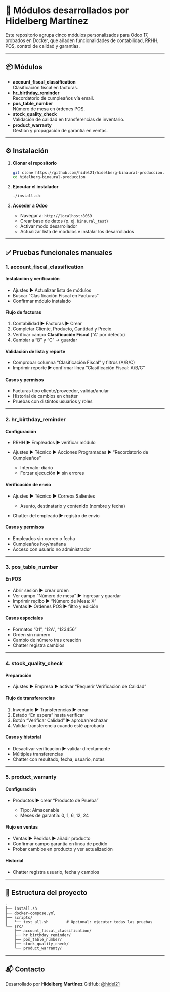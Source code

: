 # 🧪 Módulos desarrollados por Hidelberg Martínez

Este repositorio agrupa cinco módulos personalizados para Odoo 17, probados en Docker, que añaden funcionalidades de contabilidad, RRHH, POS, control de calidad y garantías.

---

## 📦 Módulos

- **account_fiscal_classification**  
  Clasificación fiscal en facturas.
- **hr_birthday_reminder**  
  Recordatorio de cumpleaños vía email.
- **pos_table_number**  
  Número de mesa en órdenes POS.
- **stock_quality_check**  
  Validación de calidad en transferencias de inventario.
- **product_warranty**  
  Gestión y propagación de garantía en ventas.

---

## ⚙️ Instalación

1. **Clonar el repositorio**  
   ```bash
   git clone https://github.com/hidel21/hidelberg-binaural-produccion.git
   cd hidelberg-binaural-produccion
   ```

2. **Ejecutar el instalador**

   ```bash
   ./install.sh
   ```
3. **Acceder a Odoo**

   * Navegar a: `http://localhost:8069`
   * Crear base de datos (p. ej. `binaural_test`)
   * Activar modo desarrollador
   * Actualizar lista de módulos e instalar los desarrollados

---

## ✅ Pruebas funcionales manuales

### 1. **account\_fiscal\_classification**

#### Instalación y verificación

* Ajustes ▶ Actualizar lista de módulos
* Buscar “Clasificación Fiscal en Facturas”
* Confirmar módulo instalado

#### Flujo de facturas

1. Contabilidad ▶ Facturas ▶ Crear
2. Completar Cliente, Producto, Cantidad y Precio
3. Verificar campo **Clasificación Fiscal** (“A” por defecto)
4. Cambiar a “B” y “C” → guardar

#### Validación de lista y reporte

* Comprobar columna “Clasificación Fiscal” y filtros (A/B/C)
* Imprimir reporte ▶ confirmar línea “Clasificación Fiscal: A/B/C”

#### Casos y permisos

* Facturas tipo cliente/proveedor, validar/anular
* Historial de cambios en chatter
* Pruebas con distintos usuarios y roles

---

### 2. **hr\_birthday\_reminder**

#### Configuración

* RRHH ▶ Empleados ▶ verificar módulo
* Ajustes ▶ Técnico ▶ Acciones Programadas ▶ “Recordatorio de Cumpleaños”

  * Intervalo: diario
  * Forzar ejecución ▶ sin errores

#### Verificación de envío

* Ajustes ▶ Técnico ▶ Correos Salientes

  * Asunto, destinatario y contenido (nombre y fecha)
* Chatter del empleado ▶ registro de envío

#### Casos y permisos

* Empleados sin correo o fecha
* Cumpleaños hoy/mañana
* Acceso con usuario no administrador

---

### 3. **pos\_table\_number**

#### En POS

* Abrir sesión ▶ crear orden
* Ver campo “Número de mesa” ▶ ingresar y guardar
* Imprimir recibo ▶ “Número de Mesa: X”
* Ventas ▶ Órdenes POS ▶ filtro y edición

#### Casos especiales

* Formatos “01”, “12A”, “123456”
* Orden sin número
* Cambio de número tras creación
* Chatter registra cambios

---

### 4. **stock\_quality\_check**

#### Preparación

* Ajustes ▶ Empresa ▶ activar “Requerir Verificación de Calidad”

#### Flujo de transferencias

1. Inventario ▶ Transferencias ▶ crear
2. Estado “En espera” hasta verificar
3. Botón “Verificar Calidad” ▶ aprobar/rechazar
4. Validar transferencia cuando esté aprobada

#### Casos y historial

* Desactivar verificación ▶ validar directamente
* Múltiples transferencias
* Chatter con resultado, fecha, usuario, notas

---

### 5. **product\_warranty**

#### Configuración

* Productos ▶ crear “Producto de Prueba”

  * Tipo: Almacenable
  * Meses de garantía: 0, 1, 6, 12, 24

#### Flujo en ventas

* Ventas ▶ Pedidos ▶ añadir producto
* Confirmar campo garantía en línea de pedido
* Probar cambios en producto y ver actualización

#### Historial

* Chatter registra usuario, fecha y cambios

---

## 📁 Estructura del proyecto

```text
.
├── install.sh
├── docker-compose.yml
├── scripts/
│   └── test_all.sh        # Opcional: ejecutar todas las pruebas
└── src/
    ├── account_fiscal_classification/
    ├── hr_birthday_reminder/
    ├── pos_table_number/
    ├── stock_quality_check/
    └── product_warranty/
```

---

## 📬 Contacto

Desarrollado por **Hidelberg Martínez**
GitHub: [@hidel21](https://github.com/hidel21)